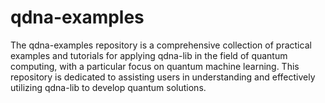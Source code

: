 # qdna-examples
The qdna-examples repository is a comprehensive collection of practical examples and tutorials for applying qdna-lib in the field of quantum computing, with a particular focus on quantum machine learning. This repository is dedicated to assisting users in understanding and effectively utilizing qdna-lib to develop quantum solutions.
